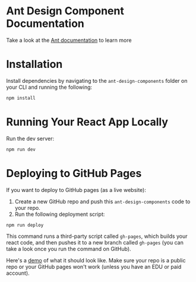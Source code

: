 # Ant Design Component Documentation
Take a look at the [Ant documentation](https://ant.design/components/overview) to learn more

# Installation

Install dependencies by navigating to the `ant-design-components` folder on your CLI and running the following:

```bash
npm install
```

# Running Your React App Locally
Run the dev server:

```bash
npm run dev
```

# Deploying to GitHub Pages
If you want to deploy to GitHub pages (as a live website):

1. Create a new GitHub repo and push this `ant-design-components` code to your repo.
2. Run the following deployment script:

```bash
npm run deploy
```

This command runs a third-party script called `gh-pages`, which builds your react code, and then pushes it to a new branch called `gh-pages` (you can take a look once you run the command on GitHub).

Here's a [demo](https://cs-at-unca.github.io/ant-design-components/) of what it should look like. Make sure your repo is a public repo or your GitHub pages won't work (unless you have an EDU or paid account).

